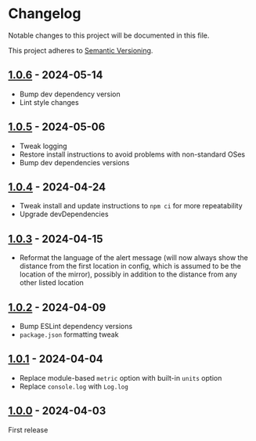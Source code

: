 # Changelog

Notable changes to this project will be documented in this file.

This project adheres to [Semantic Versioning](https://semver.org/spec/v2.0.0.html).

## [1.0.6](https://github.com/dathbe/MMM-EarthquakeAlerts/compare/v1.0.5...v1.0.6) - 2024-05-14

- Bump dev dependency version
- Lint style changes

## [1.0.5](https://github.com/dathbe/MMM-EarthquakeAlerts/compare/v1.0.4...v1.0.5) - 2024-05-06

- Tweak logging
- Restore install instructions to avoid problems with non-standard OSes
- Bump dev dependencies versions

## [1.0.4](https://github.com/dathbe/MMM-EarthquakeAlerts/compare/v1.0.3...v1.0.4) - 2024-04-24

- Tweak install and update instructions to `npm ci` for more repeatability
- Upgrade devDependencies

## [1.0.3](https://github.com/dathbe/MMM-EarthquakeAlerts/compare/v1.0.2...v1.0.3) - 2024-04-15

- Reformat the language of the alert message (will now always show the distance from the first location in config, which is assumed to be the location of the mirror), possibly in addition to the distance from any other listed location

## [1.0.2](https://github.com/dathbe/MMM-EarthquakeAlerts/compare/v1.0.1...v1.0.2) - 2024-04-09

- Bump ESLint dependency versions
- `package.json` formatting tweak

## [1.0.1](https://github.com/dathbe/MMM-EarthquakeAlerts/compare/v1.0.0...v1.0.1) - 2024-04-04

- Replace module-based `metric` option with built-in `units` option
- Replace `console.log` with `Log.log`

## [1.0.0](https://github.com/dathbe/MMM-EarthquakeAlerts/releases/tag/v1.0.0) - 2024-04-03

First release
